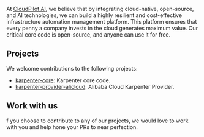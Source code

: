 At [CloudPilot AI](https://cloudpilot.ai), we believe that by integrating cloud-native, open-source, and AI technologies, we can build a highly resilient and cost-effective infrastructure automation management platform. This platform ensures that every penny a company invests in the cloud generates maximum value. Our critical core code is open-source, and anyone can use it for free.

## Projects
We welcome contributions to the following projects:
* [karpenter-core](https://github.com/kubernetes-sigs/karpenter): Karpenter core code.
* [karpenter-provider-alicloud](https://github.com/cloudpilot-ai/karpenter-provider-alicloud): Alibaba Cloud Karpenter Provider.

## Work with us
f you choose to contribute to any of our projects, we would love to work with you and help hone your PRs to near perfection.
